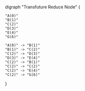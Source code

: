 digraph "Transfuture Reduce Node" {

    "A(0)"
    "B(1)"
    "C(2)"
    "D(3)"
    "E(4)"
    "G(6)"

    "A(0)" -> "B(1)"
    "B(1)" -> "C(2)"
    "C(2)" -> "D(3)"
    "D(3)" -> "E(4)"
    "C(2)" -> "B(1)"
    "C(2)" -> "C(2)"
    "C(2)" -> "E(4)"
    "C(2)" -> "G(6)"

}
